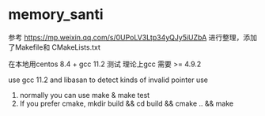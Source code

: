 # memory_santi
参考
https://mp.weixin.qq.com/s/0UPoLV3Ltp34yQJy5iUZbA 进行整理，添加了Makefile和 CMakeLists.txt

在本地用centos 8.4 + gcc 11.2 测试
理论上gcc 需要 >= 4.9.2

use gcc 11.2 and libasan to detect kinds of invalid pointer use

1. normally you can use make & make test 
2. If you prefer cmake, 
   mkdir build && cd build && cmake .. && make


